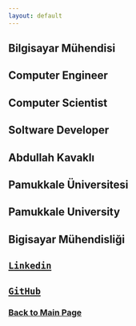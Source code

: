 ```yaml
---
layout: default
---
```

## Bilgisayar Mühendisi
## Computer Engineer
## Computer Scientist
## Soltware Developer
## Abdullah Kavaklı
## Pamukkale Üniversitesi
## Pamukkale University
## Bigisayar Mühendisliği
## [`Linkedin`](https://www.linkedin.com/in/abdullahkavakli/)
## [**`GitHub`**](https://github.com/abdullahkavakli)

### [**Back to Main Page**](https://abdullahkavakli.github.io)

